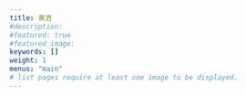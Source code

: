 ```yaml
---
title: 黄酒
#description: 
#featured: true
#featured_image: 
keywords: []
weight: 1
menus: "main"
# list pages require at least one image to be displayed.
---
```

